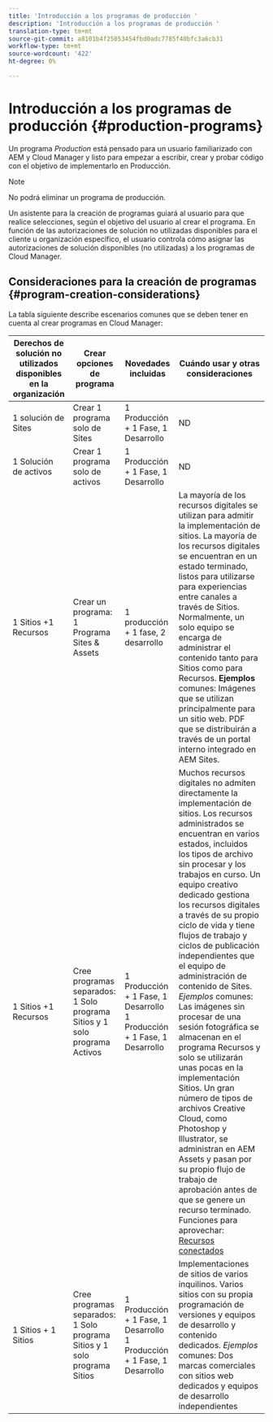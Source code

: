 ```yaml
---
title: 'Introducción a los programas de producción '
description: 'Introducción a los programas de producción '
translation-type: tm+mt
source-git-commit: a8101b4f25053454fbd0adc7785f40bfc3a6cb31
workflow-type: tm+mt
source-wordcount: '422'
ht-degree: 0%

---
```



# Introducción a los programas de producción {#production-programs}

Un programa *Production* está pensado para un usuario familiarizado con AEM y Cloud Manager y listo para empezar a escribir, crear y probar código con el objetivo de implementarlo en Producción.

>[!NOTE]
>No podrá eliminar un programa de producción.

Un asistente para la creación de programas guiará al usuario para que realice selecciones, según el objetivo del usuario al crear el programa. En función de las autorizaciones de solución no utilizadas disponibles para el cliente u organización específico, el usuario controla cómo asignar las autorizaciones de solución disponibles (no utilizadas) a los programas de Cloud Manager.

## Consideraciones para la creación de programas {#program-creation-considerations}

La tabla siguiente describe escenarios comunes que se deben tener en cuenta al crear programas en Cloud Manager:

| Derechos de solución no utilizados disponibles en la organización | Crear opciones de programa | Novedades incluidas | Cuándo usar y otras consideraciones |
|--- |--- |--- |--- |
| 1 solución de Sites | Crear 1 programa solo de Sites | 1 Producción + 1 Fase, 1 Desarrollo | ND |
| 1 Solución de activos | Crear 1 programa solo de activos | 1 Producción + 1 Fase, 1 Desarrollo | ND |
| 1 Sitios +1 Recursos | Crear un programa: 1 Programa Sites &amp; Assets | 1 producción + 1 fase, 2 desarrollo | La mayoría de los recursos digitales se utilizan para admitir la implementación de sitios. La mayoría de los recursos digitales se encuentran en un estado terminado, listos para utilizarse para experiencias entre canales a través de Sitios. Normalmente, un solo equipo se encarga de administrar el contenido tanto para Sitios como para Recursos. **Ejemplos** comunes: Imágenes que se utilizan principalmente para un sitio web. PDF que se distribuirán a través de un portal interno integrado en AEM Sites. |
| 1 Sitios +1 Recursos | Cree programas separados: 1 Solo programa Sitios y 1 solo programa Activos | 1 Producción + 1 Fase, 1 Desarrollo 1 Producción + 1 Fase, 1 Desarrollo | Muchos recursos digitales no admiten directamente la implementación de sitios. Los recursos administrados se encuentran en varios estados, incluidos los tipos de archivo sin procesar y los trabajos en curso. Un equipo creativo dedicado gestiona los recursos digitales a través de su propio ciclo de vida y tiene flujos de trabajo y ciclos de publicación independientes que el equipo de administración de contenido de Sites. *Ejemplos* comunes: Las imágenes sin procesar de una sesión fotográfica se almacenan en el programa Recursos y solo se utilizarán unas pocas en la implementación Sitios. Un gran número de tipos de archivos Creative Cloud, como Photoshop y Illustrator, se administran en AEM Assets y pasan por su propio flujo de trabajo de aprobación antes de que se genere un recurso terminado. Funciones para aprovechar: [Recursos conectados](https://experienceleague.adobe.com/docs/experience-manager-cloud-service/assets/admin/use-assets-across-connected-assets-instances.html?lang=en#overview-of-connected-assets) |
| 1 Sitios + 1 Sitios | Cree programas separados: 1 Solo programa Sitios y 1 solo programa Sitios | 1 Producción + 1 Fase, 1 Desarrollo<br>1 Producción + 1 Fase, 1 Desarrollo | Implementaciones de sitios de varios inquilinos. Varios sitios con su propia programación de versiones y equipos de desarrollo y contenido dedicados. *Ejemplos* comunes: Dos marcas comerciales con sitios web dedicados y equipos de desarrollo independientes |



